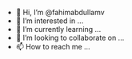 - 👋 Hi, I’m @fahimabdullamv
- 👀 I’m interested in ...
- 🌱 I’m currently learning ...
- 💞️ I’m looking to collaborate on ...
- 📫 How to reach me ...

<!---
fahimabdullamv/fahimabdullamv is a ✨ special ✨ repository because its `README.md` (this file) appears on your GitHub profile.
You can click the Preview link to take a look at your changes.
--->
